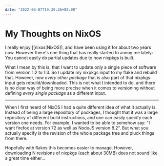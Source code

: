 ```yaml
---
date: "2022-06-07T10:39:36+02:00"
---
```


# My Thoughts on NixOS

I really enjoy [[nixos|NixOS]], and have been using it for about two years now.
However there's one thing that has really started to annoy me lately: You
cannot easily do partial updates due to how nixpkgs is built.

What I mean by this is, that I want to update only a single piece of software
from version 1.2 to 1.3. So I update my nixpkgs input to my flake and rebuild
that. However, now _every other package_ that is also part of that nixpkgs
input gets rebuild/downloaded. This is not what I intended to do, and there is
no clear way of being more precise when it comes to versioning without defining
_every single package_ as a different input.

-----


When I first heard of NixOS I had a quite different idea of what it actually
is. Instead of being a large repository of packages, I thought that it was a
large repository of different build instructions, and one can easily specify
each version one needs. For example, I wanted to be able to somehow say: "I
want firefox at version 72 as well as NodeJS version 8.2". But what you
actually specify is the revision of the whole package tree and pluck things
from there.

Hopefully with flakes this becomes easier to manage. However, downloading N
revisions of nixpkgs (each about 30MB) does not sound like a great time
either...
